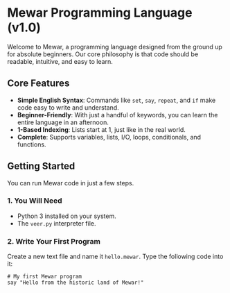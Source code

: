 # Mewar Programming Language (v1.0)

Welcome to Mewar, a programming language designed from the ground up for absolute beginners. Our core philosophy is that code should be readable, intuitive, and easy to learn.



## Core Features
* **Simple English Syntax**: Commands like `set`, `say`, `repeat`, and `if` make code easy to write and understand.
* **Beginner-Friendly**: With just a handful of keywords, you can learn the entire language in an afternoon.
* **1-Based Indexing**: Lists start at 1, just like in the real world.
* **Complete**: Supports variables, lists, I/O, loops, conditionals, and functions.

## Getting Started

You can run Mewar code in just a few steps.

### 1. You Will Need
* Python 3 installed on your system.
* The `veer.py` interpreter file.

### 2. Write Your First Program
Create a new text file and name it `hello.mewar`. Type the following code into it:

```mewar
# My first Mewar program
say "Hello from the historic land of Mewar!"

